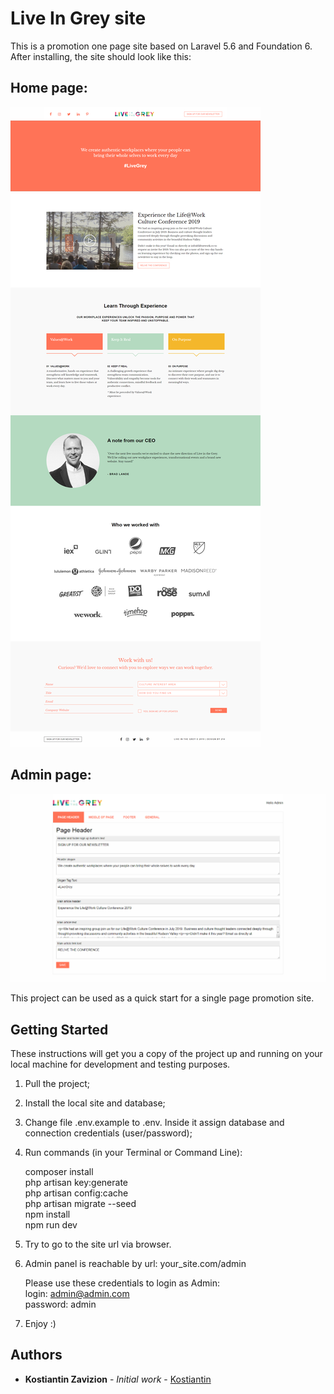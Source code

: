 # Live In Grey site

This is a promotion one page site based on Laravel 5.6 and Foundation 6.  
After installing, the site should look like this:  
## Home page:  
  ![home page](https://github.com/Kostiantin/liveingrey/blob/master/public/img/screenshots/LiveInTheGrey_1.png)  
## Admin page:
  ![admin page](https://github.com/Kostiantin/liveingrey/blob/master/public/img/screenshots/LiveInTheGrey_2.png)  

This project can be used as a quick start for a single page promotion site.  

## Getting Started

These instructions will get you a copy of the project up and running on your local machine for development and testing purposes.

1) Pull the project;

2) Install the local site and database;

3) Change file .env.example to .env. Inside it assign database and connection credentials (user/password);

4) Run commands (in your Terminal or Command Line):  
     
     composer install  
     php artisan key:generate  
     php artisan config:cache  
     php artisan migrate --seed  
     npm install  
     npm run dev  
     
5) Try to go to the site url via browser.  

6) Admin panel is reachable by url: your_site.com/admin  

   Please use these credentials to login as Admin:  
     login: admin@admin.com  
     password: admin  
  
7) Enjoy :)
   
## Authors

* **Kostiantin Zavizion** - *Initial work* - [Kostiantin](https://github.com/Kostiantin)
